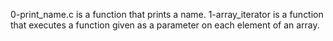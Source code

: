0-print_name.c is a function that prints a name.
1-array_iterator is a function that executes a function given as a parameter on each element of an array.